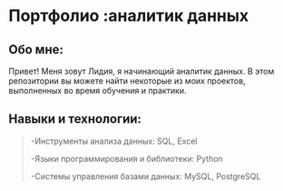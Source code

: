 # Портфолио :аналитик данных
## Обо мне:
Привет! Меня зовут Лидия, я начинающий аналитик данных. В этом репозитории вы можете найти некоторые из моих проектов, выполненных во время обучения и практики.
## Навыки и технологии:
 > -Инструменты анализа данных: SQL, Excel
 > 
 >-Языки программирования и библиотеки: Python
 > 
 >-Системы управления базами данных: MySQL, PostgreSQL
